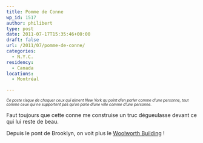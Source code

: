 ```yaml
---
title: Pomme de Conne
wp_id: 1517
author: philibert
type: post
date: 2011-07-17T15:35:46+00:00
draft: false
url: /2011/07/pomme-de-conne/
categories:
  - N.Y.C.
residency:
  - Canada
locations:
  - Montréal

---
```

<i style="font-size:0.7em">Ce poste risque de choquer ceux qui aiment New York au point d&rsquo;en parler comme d&rsquo;une personne, tout comme ceux qui ne supportent pas qu&rsquo;on parle d&rsquo;une ville comme d&rsquo;une personne.</i>

Faut toujours que cette conne me construise un truc dégueulasse devant ce qui lui reste de beau. 

Depuis le pont de Brooklyn, on voit plus le [Woolworth Building][1] !

 [1]: https://fr.wikipedia.org/wiki/Woolworth_Building